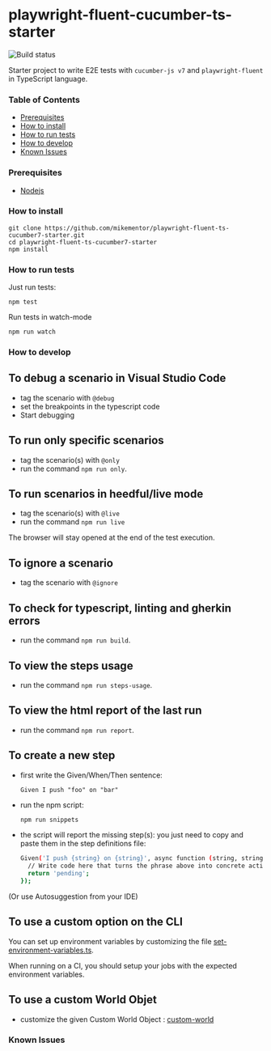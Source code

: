 # playwright-fluent-cucumber-ts-starter
![Build status](https://github.com/mikementor/playwright-fluent-ts-cucumber7-starter/actions/workflows/main.yml/badge.svg)

Starter project to write E2E tests with `cucumber-js v7` and `playwright-fluent` in TypeScript language.
### Table of Contents

- [Prerequisites](#prerequisites)
- [How to install](#how-to-install)
- [How to run tests](#how-to-run-tests)
- [How to develop](#how-to-develop)
- [Known Issues](#known-issues)

### Prerequisites
- [Nodejs](https://nodejs.org/en/download/)
  
### How to install

```
git clone https://github.com/mikementor/playwright-fluent-ts-cucumber7-starter.git
cd playwright-fluent-ts-cucumber7-starter
npm install
```

### How to run tests
Just run tests:
```
npm test
```

Run tests in watch-mode

```
npm run watch
```

### How to develop

## To debug a scenario in Visual Studio Code

- tag the scenario with `@debug`
- set the breakpoints in the typescript code
- Start debugging

## To run only specific scenarios

- tag the scenario(s) with `@only`
- run the command `npm run only`.

## To run scenarios in heedful/live mode

- tag the scenario(s) with `@live`
- run the command `npm run live`

The browser will stay opened at the end of the test execution.

## To ignore a scenario

- tag the scenario with `@ignore`

## To check for typescript, linting and gherkin errors

- run the command `npm run build`.

## To view the steps usage

- run the command `npm run steps-usage`.

## To view the html report of the last run

- run the command `npm run report`.

## To create a new step

- first write the Given/When/Then sentence:

  ```gherkin
  Given I push "foo" on "bar"
  ```

- run the npm script: 

  ```sh
  npm run snippets
  ```

- the script will report the missing step(s): you just need to copy and paste them in the step definitions file:

  ```sh
  Given('I push {string} on {string}', async function (string, string2) {
    // Write code here that turns the phrase above into concrete actions
    return 'pending';
  });
  ```
(Or use Autosuggestion from your IDE)

## To use a custom option on the CLI

You can set up environment variables by customizing the file [set-environment-variables.ts](env/set-environment-variables.ts).

When running on a CI, you should setup your jobs with the expected environment variables.

## To use a custom World Objet

- customize the given Custom World Object : [custom-world](world/custom-world.ts)


### Known Issues
